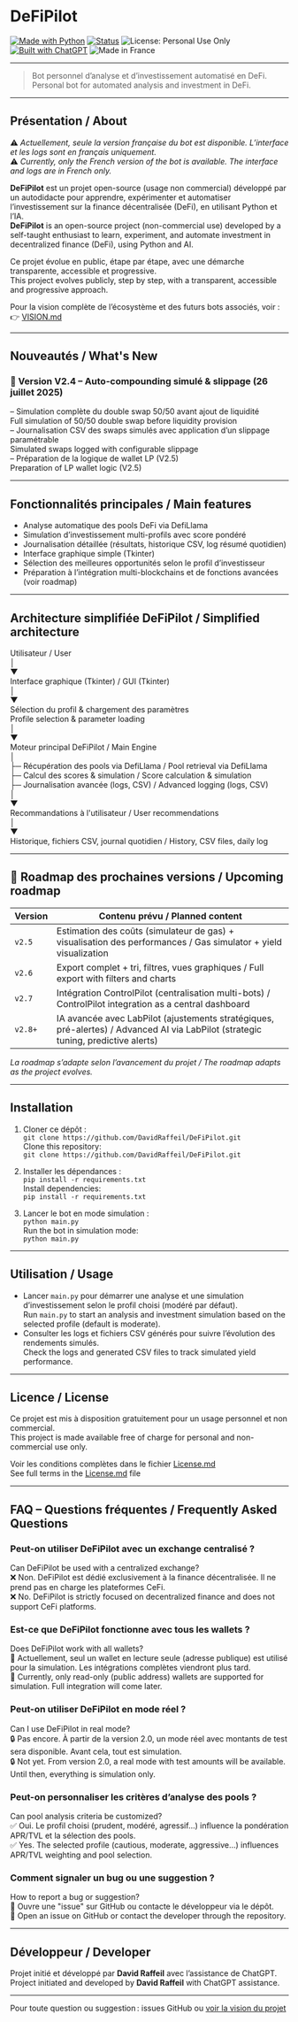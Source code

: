 # DeFiPilot

[![Made with Python](https://img.shields.io/badge/Made%20with-Python-3776AB?logo=python&logoColor=white)](https://www.python.org/)
[![Status](https://img.shields.io/badge/status-stable-brightgreen)]()
![License: Personal Use Only](https://img.shields.io/badge/license-Personal--Use--Only-lightgrey)
[![Built with ChatGPT](https://img.shields.io/badge/built%20with-ChatGPT-10a37f?logo=openai&logoColor=white)](https://openai.com/chatgpt)
![Made in France](https://img.shields.io/badge/Made%20in-France-blue?logo=france&logoColor=white)

---

> Bot personnel d’analyse et d’investissement automatisé en DeFi.  
> Personal bot for automated analysis and investment in DeFi.

---

## Présentation / About

⚠️ *Actuellement, seule la version française du bot est disponible. L’interface et les logs sont en français uniquement.*  
⚠️ *Currently, only the French version of the bot is available. The interface and logs are in French only.*

**DeFiPilot** est un projet open-source (usage non commercial) développé par un autodidacte pour apprendre, expérimenter et automatiser l’investissement sur la finance décentralisée (DeFi), en utilisant Python et l’IA.  
**DeFiPilot** is an open-source project (non-commercial use) developed by a self-taught enthusiast to learn, experiment, and automate investment in decentralized finance (DeFi), using Python and AI.

Ce projet évolue en public, étape par étape, avec une démarche transparente, accessible et progressive.  
This project evolves publicly, step by step, with a transparent, accessible and progressive approach.

Pour la vision complète de l’écosystème et des futurs bots associés, voir :  
👉 [VISION.md](https://github.com/DavidRaffeil/DeFiPilot/blob/main/VISION.md)

---

## Nouveautés / What's New

### 🔹 Version V2.4 – Auto-compounding simulé & slippage (26 juillet 2025)

– Simulation complète du double swap 50/50 avant ajout de liquidité  
  Full simulation of 50/50 double swap before liquidity provision  
– Journalisation CSV des swaps simulés avec application d’un slippage paramétrable  
  Simulated swaps logged with configurable slippage  
– Préparation de la logique de wallet LP (V2.5)  
  Preparation of LP wallet logic (V2.5)

---

## Fonctionnalités principales / Main features

* Analyse automatique des pools DeFi via DefiLlama  
* Simulation d’investissement multi-profils avec score pondéré  
* Journalisation détaillée (résultats, historique CSV, log résumé quotidien)  
* Interface graphique simple (Tkinter)  
* Sélection des meilleures opportunités selon le profil d’investisseur  
* Préparation à l’intégration multi-blockchains et de fonctions avancées (voir roadmap)

---

## Architecture simplifiée DeFiPilot / Simplified architecture

Utilisateur / User  
│  
▼  
Interface graphique (Tkinter) / GUI (Tkinter)  
│  
▼  
Sélection du profil & chargement des paramètres  
Profile selection & parameter loading  
│  
▼  
Moteur principal DeFiPilot / Main Engine  
│  
├─ Récupération des pools via DefiLlama / Pool retrieval via DefiLlama  
├─ Calcul des scores & simulation / Score calculation & simulation  
├─ Journalisation avancée (logs, CSV) / Advanced logging (logs, CSV)  
│  
▼  
Recommandations à l'utilisateur / User recommendations  
│  
▼  
Historique, fichiers CSV, journal quotidien / History, CSV files, daily log

---

## 🚣️ Roadmap des prochaines versions / Upcoming roadmap

| Version | Contenu prévu / Planned content                                                                                                                        |
| ------- | ------------------------------------------------------------------------------------------------------------------------------------------------------ |
| `v2.5`  | Estimation des coûts (simulateur de gas) + visualisation des performances / Gas simulator + yield visualization                                       |
| `v2.6`  | Export complet + tri, filtres, vues graphiques / Full export with filters and charts                                                                  |
| `v2.7`  | Intégration ControlPilot (centralisation multi-bots) / ControlPilot integration as a central dashboard                                                |
| `v2.8+` | IA avancée avec LabPilot (ajustements stratégiques, pré-alertes) / Advanced AI via LabPilot (strategic tuning, predictive alerts)                     |

*La roadmap s’adapte selon l’avancement du projet / The roadmap adapts as the project evolves.*

---

## Installation

1. Cloner ce dépôt :  
   `git clone https://github.com/DavidRaffeil/DeFiPilot.git`  
   Clone this repository:  
   `git clone https://github.com/DavidRaffeil/DeFiPilot.git`

2. Installer les dépendances :  
   `pip install -r requirements.txt`  
   Install dependencies:  
   `pip install -r requirements.txt`

3. Lancer le bot en mode simulation :  
   `python main.py`  
   Run the bot in simulation mode:  
   `python main.py`

---

## Utilisation / Usage

* Lancer `main.py` pour démarrer une analyse et une simulation d’investissement selon le profil choisi (modéré par défaut).  
  Run `main.py` to start an analysis and investment simulation based on the selected profile (default is moderate).  
* Consulter les logs et fichiers CSV générés pour suivre l’évolution des rendements simulés.  
  Check the logs and generated CSV files to track simulated yield performance.

---

## Licence / License

Ce projet est mis à disposition gratuitement pour un usage personnel et non commercial.  
This project is made available free of charge for personal and non-commercial use only.

Voir les conditions complètes dans le fichier [License.md](./License.md)  
See full terms in the [License.md](./License.md) file

---

## FAQ – Questions fréquentes / Frequently Asked Questions

### Peut-on utiliser DeFiPilot avec un exchange centralisé ?

Can DeFiPilot be used with a centralized exchange?  
❌ Non. DeFiPilot est dédié exclusivement à la finance décentralisée. Il ne prend pas en charge les plateformes CeFi.  
❌ No. DeFiPilot is strictly focused on decentralized finance and does not support CeFi platforms.

### Est-ce que DeFiPilot fonctionne avec tous les wallets ?

Does DeFiPilot work with all wallets?  
🧪 Actuellement, seul un wallet en lecture seule (adresse publique) est utilisé pour la simulation. Les intégrations complètes viendront plus tard.  
🧪 Currently, only read-only (public address) wallets are supported for simulation. Full integration will come later.

### Peut-on utiliser DeFiPilot en mode réel ?

Can I use DeFiPilot in real mode?  
🔒 Pas encore. À partir de la version 2.0, un mode réel avec montants de test sera disponible. Avant cela, tout est simulation.  
🔒 Not yet. From version 2.0, a real mode with test amounts will be available. Until then, everything is simulation only.

### Peut-on personnaliser les critères d’analyse des pools ?

Can pool analysis criteria be customized?  
✅ Oui. Le profil choisi (prudent, modéré, agressif…) influence la pondération APR/TVL et la sélection des pools.  
✅ Yes. The selected profile (cautious, moderate, aggressive...) influences APR/TVL weighting and pool selection.

### Comment signaler un bug ou une suggestion ?

How to report a bug or suggestion?  
💬 Ouvre une "issue" sur GitHub ou contacte le développeur via le dépôt.  
💬 Open an issue on GitHub or contact the developer through the repository.

---

## Développeur / Developer

Projet initié et développé par **David Raffeil** avec l’assistance de ChatGPT.  
Project initiated and developed by **David Raffeil** with ChatGPT assistance.

---

Pour toute question ou suggestion : issues GitHub ou [voir la vision du projet](https://github.com/DavidRaffeil/DeFiPilot/blob/main/VISION.md)

